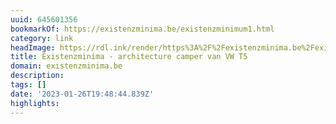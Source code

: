 ```yaml
---
uuid: 645601356
bookmarkOf: https://existenzminima.be/existenzminimum1.html
category: link
headImage: https://rdl.ink/render/https%3A%2F%2Fexistenzminima.be%2Fexistenzminimum1.html
title: Existenzminima - architecture camper van VW T5
domain: existenzminima.be
description: 
tags: []
date: '2023-01-26T19:48:44.839Z'
highlights: 
---
```



